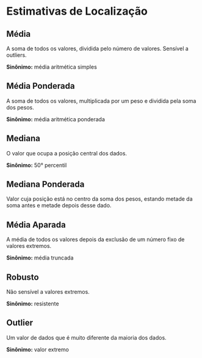 # Estimativas de Localização

## Média
A soma de todos os valores, dividida pelo número de valores. Sensível a outliers.

**Sinônimo:** média aritmética simples

## Média Ponderada
A soma de todos os valores, multiplicada por um peso e dividida pela soma dos pesos.

**Sinônimo:** média aritmética ponderada

## Mediana
O valor que ocupa a posição central dos dados.

**Sinônimo:** 50° percentil

## Mediana Ponderada
Valor cuja posição está no centro da soma dos pesos, estando metade da soma antes e metade depois desse dado.

## Média Aparada
A média de todos os valores depois da exclusão de um número fixo de valores extremos.

**Sinônimo:** média truncada

## Robusto
Não sensível a valores extremos.

**Sinônimo:** resistente

## Outlier
Um valor de dados que é muito diferente da maioria dos dados.

**Sinônimo:** valor extremo
